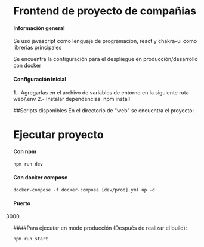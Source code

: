 # Frontend de proyecto de compañias


#### Información general
Se usó javascript como lenguaje de programación, react y chakra-ui como librerias principales

Se encuentra la configuración para el despliegue en producción/desarrollo con docker


#### Configuración inicial
1.- Agregarlas en el archivo de variables de entorno en la siguiente ruta web/.env
2.- Instalar dependencias: npm install



##Scripts disponibles
En el directorio de "web" se encuentra el proyecto:

# Ejecutar proyecto
#### Con npm
```
npm run dev
```

#### Con docker compose
```
docker-compose -f docker-compose.[dev/prod].yml up -d
```


#### Puerto
3000.


####Para ejecutar en modo producción (Después de realizar el build):
```
npm run start
```


